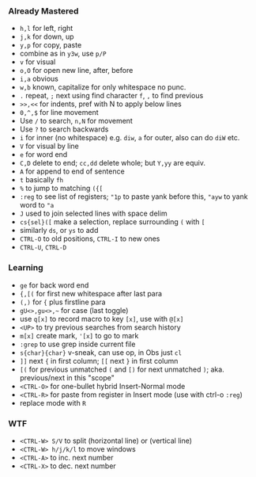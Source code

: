 ### Already Mastered
- `h,l` for left, right
- `j,k` for down, up
- `y,p` for copy, paste
- combine as in `y3w`, use `p/P`
- `v` for visual
- `o,O` for open new line, after, before
- `i,a` obvious
- `w,b` known, capitalize for only whitespace no punc.
- `.` repeat, `;` next using find character `f`, `,` to find previous
- `>>,<<` for indents, pref with N to apply below lines
- `0,^,$` for line movement
- Use `/` to search, `n,N` for movement
- Use `?` to search backwards
- `i` for inner (no whitespace) e.g. `diw`, `a` for outer, also can do `diW` etc.
- `V` for visual by line
- `e` for word end
- `C,D` delete to end; `cc,dd` delete whole; but `Y,yy` are equiv.
- `A` for append to end of sentence
- `t` basically `fh`
- `%` to jump to matching `({[`
- `:reg` to see list of registers; `"1p` to paste yank before this, `"ayw` to yank word to `"a`
- `J` used to join selected lines with space delim
- `cs{sel}([` make a selection, replace surrounding `(` with `[`
- similarly `ds`, or `ys` to add
- `CTRL-O` to old positions, `CTRL-I` to new ones
- `CTRL-U`, `CTRL-D`
### Learning
-  `ge` for back word end
- `{,[(` for first new whitespace after last para
- `(,)` for `{` plus firstline para
- `gU<>,gu<>,~` for case (last toggle)
- use `q[x]` to record macro to key `[x]`, use with `@[x]`
- `<UP>` to try previous searches from search history
- `m[x]` create mark, `'[x]` to go to mark
- `:grep` to use grep inside current file
- `s{char}{char}` v-sneak, can use op, in Obs just `cl`
- `]]` next `{` in first column; `[[` next `}` in first column
- `[(` for previous unmatched `(` and `[)` for next unmatched `)`; aka. previous/next in this "scope"
- `<CTRL-O>` for one-bullet hybrid Insert-Normal mode
- `<CTRL-R>` for paste from register in Insert mode (use with ctrl-o `:reg`)
- replace mode with `R`
### WTF
- `<CTRL-W> S/V` to split (horizontal line) or (vertical line)
- `<CTRL-W> h/j/k/l` to move windows
- `<CTRL-A>` to inc. next number
- `<CTRL-X>` to dec. next number